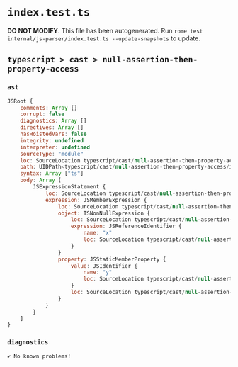 # `index.test.ts`

**DO NOT MODIFY**. This file has been autogenerated. Run `rome test internal/js-parser/index.test.ts --update-snapshots` to update.

## `typescript > cast > null-assertion-then-property-access`

### `ast`

```javascript
JSRoot {
	comments: Array []
	corrupt: false
	diagnostics: Array []
	directives: Array []
	hasHoistedVars: false
	integrity: undefined
	interpreter: undefined
	sourceType: "module"
	loc: SourceLocation typescript/cast/null-assertion-then-property-access/input.ts 1:0-2:0
	path: UIDPath<typescript/cast/null-assertion-then-property-access/input.ts>
	syntax: Array ["ts"]
	body: Array [
		JSExpressionStatement {
			loc: SourceLocation typescript/cast/null-assertion-then-property-access/input.ts 1:0-1:5
			expression: JSMemberExpression {
				loc: SourceLocation typescript/cast/null-assertion-then-property-access/input.ts 1:0-1:4
				object: TSNonNullExpression {
					loc: SourceLocation typescript/cast/null-assertion-then-property-access/input.ts 1:0-1:2
					expression: JSReferenceIdentifier {
						name: "x"
						loc: SourceLocation typescript/cast/null-assertion-then-property-access/input.ts 1:0-1:1 (x)
					}
				}
				property: JSStaticMemberProperty {
					value: JSIdentifier {
						name: "y"
						loc: SourceLocation typescript/cast/null-assertion-then-property-access/input.ts 1:3-1:4 (y)
					}
					loc: SourceLocation typescript/cast/null-assertion-then-property-access/input.ts 1:3-1:4 (y)
				}
			}
		}
	]
}
```

### `diagnostics`

```
✔ No known problems!

```
